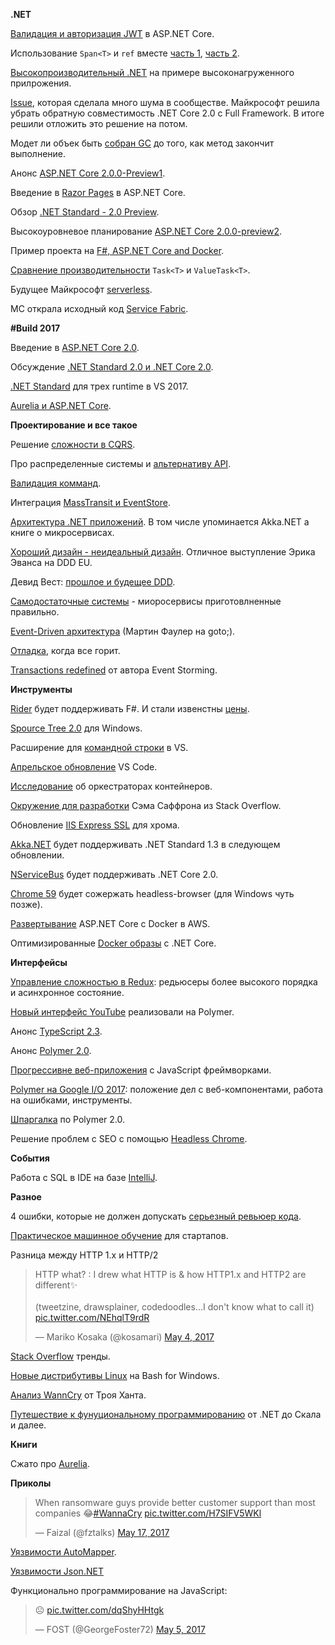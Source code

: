 **.NET**

[Валидация и авторизация JWT](https://blogs.msdn.microsoft.com/webdev/2017/04/06/jwt-validation-and-authorization-in-asp-net-core/) в ASP.NET Core.

Использование `Span<T>` и `ref` вместе [часть 1](http://blog.marcgravell.com/2017/04/spans-and-ref-part-1-ref.html), [часть 2](http://blog.marcgravell.com/2017/04/spans-and-ref-part-2-spans.html).

[Высокопроизводительный .NET](https://alexandrnikitin.github.io/blog/high-performance-dotnet-by-example/) на примере высоконагруженного прилрожения.

[Issue](https://github.com/aspnet/Home/issues/2022), которая сделала много шума в сообществе. Майкрософт решила убрать обратную совместимость .NET Core 2.0 c Full Framework. В итоге решили отложить это решение на потом.

Модет ли объек быть [собран GC](https://blogs.msdn.microsoft.com/seteplia/2017/05/09/garbage-collection-and-variable-lifetime-tracking/) до того, как метод закончит выполнение.

Анонс [ASP.NET Core 2.0.0-Preview1](https://blogs.msdn.microsoft.com/webdev/2017/05/10/aspnet-2-preview-1/).

Введение в [Razor Pages](https://docs.microsoft.com/en-us/aspnet/core/razor-pages/) в ASP.NET Core.

Обзор [.NET Standard - 2.0 Preview](https://www.youtube.com/watch?v=HyfDG4mjBPk).

Высокоуровневое планирование [ASP.NET Core 2.0.0-preview2](https://github.com/aspnet/Announcements/issues/243).

Пример проекта на [F#, ASP.NET Core and Docker](https://github.com/jakkaj/aspnetcore_fsharp_docker).

[Сравнение производительности](https://gist.github.com/mgravell/878e7fb19ad2378941f810820b9e90b5) `Task<T>` и `ValueTask<T>`.

Будущее Майкрософт [serverless](http://diginomica.com/2017/04/19/will-microsofts-serverless-future-turn-into-a-faas/).

МС открала исходный код [Service Fabric](https://blogs.msdn.microsoft.com/azureservicefabric/2017/03/24/service-fabric-net-sdk-goes-open-source/).

**#Build 2017**

Введение в [ASP.NET Core 2.0](https://channel9.msdn.com/events/Build/2017/B8048).

Обсуждение [.NET Standard 2.0 и .NET Core 2.0](https://channel9.msdn.com/Events/Build/2017/C9L18).

[.NET Standard](https://channel9.msdn.com/Events/Build/2017/B8001) для трех runtime в VS 2017.

[Aurelia и ASP.NET Core](https://channel9.msdn.com/events/Build/2017/T6032).

**Проектирование и все такое**

Решение [сложности в CQRS](https://dev.to/vladikk/tackling-complexity-in-cqrs).

Про распределенные системы и [альтернативу API](https://writings.quilt.org/2014/05/12/distributed-systems-and-the-end-of-the-api/).

[Валидация комманд](https://jimmybogard.com/domain-command-patterns-validation/).

Интеграция [MassTransit и EventStore](https://github.com/alexeyzimarev/MassTransit.EventStoreIntegration).

[Архитектура .NET приложений](https://www.microsoft.com/net/learn/architecture). В том числе упоминается Akka.NET а книге о микросервисах.

[Хороший дизайн - неидеальный дизайн](https://www.youtube.com/watch?v=lY54TmmEllY). Отличное выступление Эрика Эванса на DDD EU.

Девид Вест: [прошлое и будещее DDD](https://www.youtube.com/watch?v=XH_awPS6hK4).

[Самодостаточные системы](https://www.infoq.com/articles/scs-microservices-done-right) - миоросервисы приготовлненные правильно.

[Event-Driven архитектура](https://www.youtube.com/watch?v=STKCRSUsyP0) (Мартин Фаулер на goto;).

[Отладка](https://www.youtube.com/watch?v=30jNsCVLpAE), когда все горит.

[Transactions redefined](https://www.youtube.com/watch?v=NqKNqIsB8_k) от автора Event Storming.

**Инструменты**

[Rider](https://blog.jetbrains.com/dotnet/2017/05/08/rider-is-now-also-an-fsharp-ide-adding-fsharp-support/) будет поддерживать F#. И стали извенстны [цены](https://blog.jetbrains.com/dotnet/2017/05/03/rider-licensing-pricing/).

[Spource Tree 2.0](https://blog.sourcetreeapp.com/2017/01/27/sourcetree-for-windows-2-0-is-now-in-beta/) для Windows.

Расширение для [командной строки](https://marketplace.visualstudio.com/items?itemName=MadsKristensen.OpenCommandLine) в VS.

[Апрельское обновление](https://code.visualstudio.com/updates/v1_12) VS Code.

[Исследование](https://thenewstack.io/tns-research-present-state-container-orchestration/) об оркестраторах контейнеров.

[Окружение для разработки](https://meta.discourse.org/t/how-my-dev-environment-is-configured/62444) Сэма Саффрона из Stack Overflow.

Обновление [IIS Express SSL](https://gist.github.com/blowdart/1cb907b68ed56bcf8498c16faff4221c) для хрома.

[Akka.NET](https://petabridge.com/blog/akkadotnet-2017-roadmap/) будет поддерживать .NET Standard 1.3 в следующем обновлении.

[NServiceBus](https://particular.net/blog/nservicebus-on-net-core-its-time) будет поддерживать .NET Core 2.0.

[Chrome 59](https://developers.google.com/web/updates/2017/04/headless-chrome) будет сожержать headless-browser (для Windows чуть позже).

[Развертывание](http://docs.servicestack.net/deploy-netcore-docker-aws-ecs) ASP.NET Core с Docker в AWS.

Оптимизированные [Docker образы](https://blogs.msdn.microsoft.com/stevelasker/2016/09/29/building-optimized-docker-images-with-asp-net-core/) с .NET Core.

**Интерфейсы**

[Управление сложностью в Redux](http://engineering.blogfoster.com/managing-complexity-in-redux-higher-order-reducers-and-async-state/): редьюсеры более высокого порядка и асинхронное состояние.

[Новый интерфейс YouTube](http://engineering.blogfoster.com/managing-complexity-in-redux-higher-order-reducers-and-async-state/) реализовали на Polymer.

Анонс [TypeScript 2.3](https://blogs.msdn.microsoft.com/typescript/2017/04/27/announcing-typescript-2-3/).

Анонс [Polymer 2.0](https://www.polymer-project.org/blog/2017-05-15-time-for-two).

[Прогрессивне веб-приложения](https://www.youtube.com/watch?v=aCMbSyngXB4) с JavaScript фреймворками.

[Polymer на Google I/O 2017](https://www.polymer-project.org/blog/2017-05-26-polymer-at-io-17): положение дел с веб-компонентами, работа на ошибками, инструменты.

[Шпаргалка](https://meowni.ca/posts/polymer-2-cheatsheet/) по Polymer 2.0.

Решение проблем с SEO с помощью [Headless Chrome](https://medium.com/@samdotli/solving-seo-with-headless-chrome-for-your-client-side-framework-288e66fdd2b7).

**События**

Работа с SQL в IDE на базе [IntelliJ](https://info.jetbrains.com/DataGrip-Webinar-Jun2017-Registration.html).

**Разное**

4 ошибки, которые не должен допускать [серьезный ревьюер кода](http://www.yegor256.com/2015/02/09/serious-code-reviewer.html).

[Практическое машинное обучение](https://monzo.com/blog/2017/05/03/practical-machine-learning-for-startups/) для стартапов.

Разница между HTTP 1.x и HTTP/2
<blockquote class="twitter-tweet" data-lang="en"><p lang="en" dir="ltr">HTTP what? : I drew what HTTP is &amp; how HTTP1.x and HTTP2 are different✨<br><br>(tweetzine, drawsplainer, codedoodles…I don&#39;t know what to call it) <a href="https://t.co/NEhqlT9rdR">pic.twitter.com/NEhqlT9rdR</a></p>&mdash; Mariko Kosaka (@kosamari) <a href="https://twitter.com/kosamari/status/859958929484337152">May 4, 2017</a></blockquote>


[Stack Overflow](https://stackoverflow.blog/2017/05/09/introducing-stack-overflow-trends/) тренды.

[Новые дистрибутивы Linux](https://blogs.msdn.microsoft.com/commandline/2017/05/11/new-distros-coming-to-bashwsl-via-windows-store/) на Bash for Windows.

[Анализ WannCry](https://www.troyhunt.com/everything-you-need-to-know-about-the-wannacrypt-ransomware/) от Троя Ханта.

[Путешествие к фунуциональному программированию](http://hmemcpy.com/2017/05/from-net-to-scala-and-beyond-a-journey-to-functional-programming/) от .NET до Скала и далее.


**Книги**

Сжато про [Aurelia](https://www.syncfusion.com/resources/techportal/details/ebooks/aurelia_succinctly).

**Приколы**

<blockquote class="twitter-tweet" data-lang="en"><p lang="en" dir="ltr">When ransomware guys provide better customer support than most companies 😂<a href="https://twitter.com/hashtag/WannaCry?src=hash">#WannaCry</a> <a href="https://t.co/H7SIFV5WKl">pic.twitter.com/H7SIFV5WKl</a></p>&mdash; Faizal (@fztalks) <a href="https://twitter.com/fztalks/status/864852163230609408">May 17, 2017</a></blockquote>

[Уязвимости AutoMapper](https://stackoverflow.com/questions/43648876/automapper-security-vulnerabilities-upgrade-from-3-2-1-0-to-5-1-1/).

[Уязвимости Json.NET](https://stackoverflow.com/questions/43650272/security-vulnerabilities-if-we-upgrade-newtonsoft-json-from-6-0-4-to-9-0-1)

Функционально программирование на JavaScript:
<blockquote class="twitter-tweet" data-lang="en"><p lang="und" dir="ltr">☹️ <a href="https://t.co/dqShyHHtgk">pic.twitter.com/dqShyHHtgk</a></p>&mdash; FOST (@GeorgeFoster72) <a href="https://twitter.com/GeorgeFoster72/status/860527602737582080">May 5, 2017</a></blockquote>

<script async src="//platform.twitter.com/widgets.js" charset="utf-8"></script>